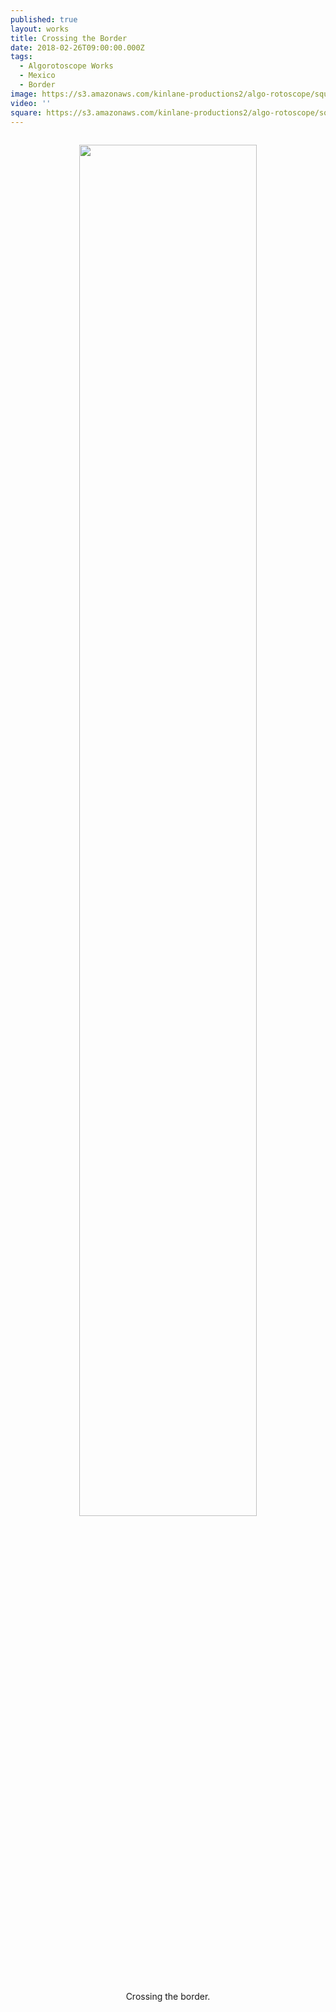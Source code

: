 ```yaml
---
published: true
layout: works
title: Crossing the Border
date: 2018-02-26T09:00:00.000Z
tags:
  - Algorotoscope Works
  - Mexico
  - Border
image: https://s3.amazonaws.com/kinlane-productions2/algo-rotoscope/square/C3JdRtDWMAUqS6L.jpg
video: ''
square: https://s3.amazonaws.com/kinlane-productions2/algo-rotoscope/square/C3JdRtDWMAUqS6L_square.jpg
---
```

<p align="center"><img src="{{ page.image }}" width="75%" style="padding: 15px;" /></p>
<center>Crossing the border.</center>
